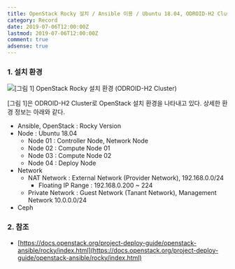 ```yaml
---
title: OpenStack Rocky 설치 / Ansible 이용 / Ubuntu 18.04, ODROID-H2 Cluster 환경
category: Record
date: 2019-07-06T12:00:00Z
lastmod: 2019-07-06T12:00:00Z
comment: true
adsense: true
---
```


### 1. 설치 환경

![[그림 1] OpenStack Rocky 설치 환경 (ODROID-H2 Cluster)]({{site.baseurl}}/images/record/OpenStack_Rocky_Install_Ansible_Ubuntu_18.04_ODROID-H2_Cluster/Environment.PNG)

[그림 1]은 ODROID-H2 Cluster로 OpenStack 설치 환경을 나타내고 있다. 상세한 환경 정보는 아래와 같다.

* Ansible, OpenStack : Rocky Version
* Node : Ubuntu 18.04
  * Node 01 : Controller Node, Network Node
  * Node 02 : Compute Node 01
  * Node 03 : Compute Node 02
  * Node 04 : Deploy Node
* Network
  * NAT Network : External Network (Provider Network), 192.168.0.0/24
      * Floating IP Range : 192.168.0.200 ~ 224
  * Private Network : Guest Network (Tanant Network), Management Network 10.0.0.0/24
* Ceph

### 2. 참조

* [https://docs.openstack.org/project-deploy-guide/openstack-ansible/rocky/index.html](https://docs.openstack.org/project-deploy-guide/openstack-ansible/rocky/index.html)